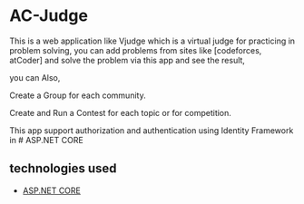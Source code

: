 # AC-Judge
This is a web application like Vjudge which is a virtual judge for practicing in problem solving, you can add problems from sites like [codeforces, atCoder]
and solve the problem via this app and see the result, 

you can Also,

Create a Group for each community. 

Create and Run a Contest for each topic or for competition.

This app support authorization and authentication using Identity Framework in # ASP.NET CORE

## technologies used 
- [ASP.NET CORE](https://learn.microsoft.com/en-us/aspnet/core/?view=aspnetcore-6.0)

